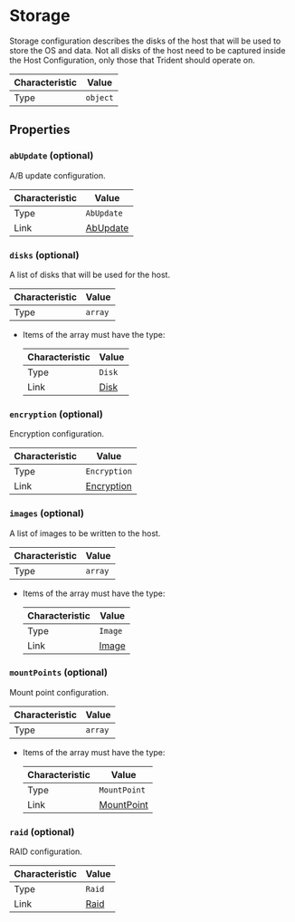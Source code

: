 <!-- THIS FILE IS AUTOMATICALLY GENERATED BY DOCBUILDER, DO NOT EDIT MANUALLY! -->

# Storage

Storage configuration describes the disks of the host that will be used to store the OS and data. Not all disks of the host need to be captured inside the Host Configuration, only those that Trident should operate on.

| Characteristic | Value    |
| -------------- | -------- |
| Type           | `object` |

## Properties

### `abUpdate` (optional)

A/B update configuration.

| Characteristic | Value                     |
| -------------- | ------------------------- |
| Type           | `AbUpdate`                |
| Link           | [AbUpdate](./AbUpdate.md) |

### `disks` (optional)

A list of disks that will be used for the host.

| Characteristic | Value   |
| -------------- | ------- |
| Type           | `array` |

- Items of the array must have the type:

   | Characteristic | Value             |
   | -------------- | ----------------- |
   | Type           | `Disk`            |
   | Link           | [Disk](./Disk.md) |

### `encryption` (optional)

Encryption configuration.

| Characteristic | Value                         |
| -------------- | ----------------------------- |
| Type           | `Encryption`                  |
| Link           | [Encryption](./Encryption.md) |

### `images` (optional)

A list of images to be written to the host.

| Characteristic | Value   |
| -------------- | ------- |
| Type           | `array` |

- Items of the array must have the type:

   | Characteristic | Value               |
   | -------------- | ------------------- |
   | Type           | `Image`             |
   | Link           | [Image](./Image.md) |

### `mountPoints` (optional)

Mount point configuration.

| Characteristic | Value   |
| -------------- | ------- |
| Type           | `array` |

- Items of the array must have the type:

   | Characteristic | Value                         |
   | -------------- | ----------------------------- |
   | Type           | `MountPoint`                  |
   | Link           | [MountPoint](./MountPoint.md) |

### `raid` (optional)

RAID configuration.

| Characteristic | Value             |
| -------------- | ----------------- |
| Type           | `Raid`            |
| Link           | [Raid](./Raid.md) |

